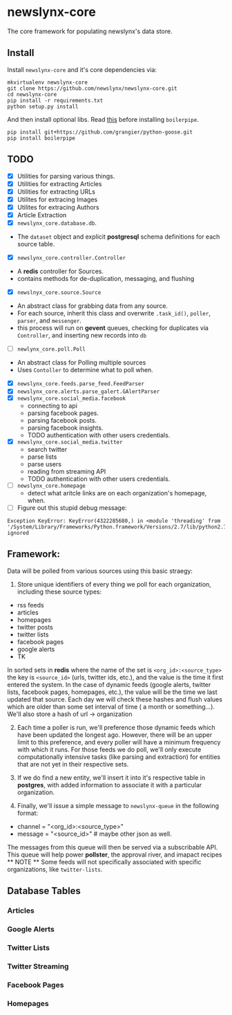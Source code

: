newslynx-core
=============
The core framework for populating newslynx's data store.

## Install

Install `newslynx-core` and it's core dependencies via:
```
mkvirtualenv newslynx-core
git clone https://github.com/newslynx/newslynx-core.git
cd newslynx-core
pip install -r requirements.txt
python setup.py install
```

And then install optional libs. Read [this](http://stackoverflow.com/questions/8525193/how-to-install-jpype-on-os-x-lion-to-use-with-neo4j) before installing `boilerpipe`.

```
pip install git+https://github.com/grangier/python-goose.git
pip install boilerpipe
```

## TODO
 - [x] Utilities for parsing various things.
 - [x] Utilities for extracting Articles
 - [x] Utilities for extracting URLs
 - [x] Utilites for extracing Images
 - [x] Utilites for extracing Authors
 - [x] Article Extraction
 - [x] `newslynx_core.database.db`. 
  * The `dataset` object and explicit **postgresql** schema definitions for each source table. 
 - [x] `newslynx_core.controller.Controller`
  * A **redis** controller for Sources.
  * contains methods for de-duplication, messaging, and flushing
 - [x] `newslnyx_core.source.Source`
  * An abstract class for grabbing data from any source.
  * For each source, inherit this class and overwrite `.task_id()`, `poller`, `parser`, and `messenger`.
  * this process will run on **gevent** queues, checking for duplicates via `Controller`,
    and inserting new records into `db`
 - [ ] `newlynx_core.poll.Poll`
  * An abstract class for Polling multiple sources
  * Uses `Contoller` to determine what to poll when.
 - [x] `newslynx_core.feeds.parse_feed.FeedParser`
 - [x] `newslynx_core.alerts.parse_galert.GAlertParser`
 - [x] `newslynx_core.social_media.facebook`
   * connecting to api
   * parsing facebook pages.
   * parsing facebook posts.
   * parsing facebook insights.
   * TODO authentication with other users credentials.
 - [x] `newslynx_core.social_media.twitter`
   * search twitter
   * parse lists
   * parse users
   * reading from streaming API
   * TODO authentication with other users credentials.
- [ ] `newslynx_core.homepage`
  * detect what aritcle links are on each organization's homepage, when.
- [ ] Figure out this stupid debug message:
```
Exception KeyError: KeyError(4322285680,) in <module 'threading' from '/System/Library/Frameworks/Python.framework/Versions/2.7/lib/python2.7/threading.pyc'> ignored
```
## Framework:

Data will be polled from various sources using this basic straegy:

1. Store unique identifiers of every thing we poll for each
   organization, including these source types:
  * rss feeds
  * articles 
  * homepages
  * twitter posts
  * twitter lists   
  * facebook pages
  * google alerts
  * TK

  In sorted sets in **redis** where the name of the set is `<org_id>:<source_type>`
  the key is `<source_id>` (urls, twitter ids, etc.), and the value is 
  the time it first entered the system. In the case of dynamic feeds (google alerts, twitter lists, facebook pages, homepages, etc.), the value will be the time we last updated that source. Each day we will check these hashes and flush values which are older than some set interval of time ( a month or something...). We'll also store
  a hash of url -> organization 

2. Each time a poller is run, we'll preference those dynamic feeds which have been updated the longest ago. However, there will be an upper limit to this preference, and every poller will have a minimum frequency with which it runs.  For those feeds we do poll, we'll only execute computationally intensive tasks (like parsing and extraction) for entities that are not yet in their respective sets.

3. If we do find a new entity, we'll insert it into it's respective table in **postgres**, with added information to associate it with a particular organization.

4. Finally, we'll issue a simple message to `newslynx-queue` in the following format: 
  * channel = "<org_id>:<source_type>"
  * message = "<source_id>" # maybe other json as well.

The messages from this queue will then be served via a subscribable API.
This queue will help power **pollster**, the approval river, and imapact recipes
** NOTE ** 
Some feeds will not specifically associated with specific organizations, like `twitter-lists`.

## Database Tables

### Articles

### Google Alerts

### Twitter Lists

### Twitter Streaming

### Facebook Pages

### Homepages


